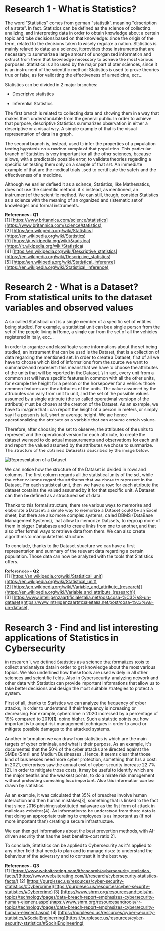 # Research 1 - What is Statistics?

The word "Statistics" comes from german "statistik", meaning "description of a state". In fact, Statistics can be defined as the science of collecting, analizing, and interpreting data in order to obtain knowledge about a certain topic and take decisions based on that knowledge: since the origin of the term, related to the decisions taken to wisely regulate a nation. Statistics is mainly related to data: as a science, it provides those instruments that are necessary to summarize a large amount of unorganized information and extract from them that knowledge necessary to achieve the most various purposes. Statistics is also used by the major part of oter sciences, since it is an instrument of the scientific method: Statistics is used to prove theories true or false, as for validating the effectiveness of a medicine, ecc...

Statistics can  be divided in 2 major branches:

 - Descriptve statistics

 - Inferential Statistics

The first branch is related to collecting data and showing them in a way that makes them understandable from the general public. In order to achieve that purpose, descriptive Statistics summarizes observation in either a descriptive or a visual way. A simple example of that is the visual representation of data in a graph.

The second branch is, instead, used to infer the properties of a population testing hypotesis on a random sample of that population. This particular branch of Statistics is very important for all the other sciences, because allows, with a predictable possible error, to validate theories regarding a specific set testing them only on a sample of that set. An immediate example of that are the medical trials used to certificate the safety and the effectiveness of a medicine.

Although we earlier defined it as a science, Statistics, like Mathematics, does not use the scientific method: it is instead, as mentioned, an instrument of the scientific method. We can still, though, consider Statistics as a science with the meaning of an organized and sistematic set of knowledges and formal instruments.


**References - Q1** \
[1] [https://www.britannica.com/science/statistics](https://www.britannica.com/science/statistics) \
[2] [https://en.wikipedia.org/wiki/Statistics](https://en.wikipedia.org/wiki/Statistics) \
[3] [https://it.wikipedia.org/wiki/Statistica](https://it.wikipedia.org/wiki/Statistica) \
[4] [https://en.wikipedia.org/wiki/Descriptive_statistics](https://en.wikipedia.org/wiki/Descriptive_statistics) \
[5] [https://en.wikipedia.org/wiki/Statistical_inference](https://en.wikipedia.org/wiki/Statistical_inference)

# Research 2 - What is a Dataset? From statistical units to the dataset variables and observed values

A so called Statistical unit is a single member of a specific set of entities being studied. For example, a statistical unit can be a single person from the set of the people living in Rome, a single car from the set of all the vehicles registered in italy, ecc...

In order to organize and classificate some informations about the set being studied, an instrument that can be used is the Dataset, that is a collection of data regarding the mentioned set. In order to create a Dataset, first of all we have to choose which kind of informations from the source we want to summarize and represent: this means that we have to choose the attributes of the units that will be reported in the Dataset. \ In fact, every unit from a common set will have specific features in common with all the other units, for example the height for a person or the horsepower for a vehicle: those common features are the attributes of the units. The value assumed by the attrubutes can vary from unit to unit, and the set of the possible values assumed by a single attribute (the so called operational versiopn of the attribute) must be chosen at the creation of the Dataset. As an example, we have to imagine that i can report the height of a person in meters, or simply say if a person is tall, short or average height. We are hence operationalizing the attribute as a variable that can assume certain values.

Therefore, after choosing the set to observe, the attributes of the units to represent and the operational version for each attribute, to create the dataset we need to do actual measurements and observations for each unit and report the valued assumed by the attributes we chose to summarize. The structure of the obtained Dataset is described by the image below:

![Representation of a Dataset](/StatisticsHomework/docs/assets/images/dataset.jpg)

We can notice how the structure of the Dataset is divided in rows and columns. The first column regards all the statistical units of the set, while the other columns regard the attributes that we chose to represent in the Dataset. For each statistical unit, then, we have a row: for each attribute the dataset contains the valued assumed by it for that specific unit. A Dataset can then be defined as a structured set of data.

Thanks to this formal structure, there are various ways to memorize and elaborate a Dataset: a simple way to memorize a Dataset could be an Excel sheet, but there are also more complex systems, called DBMS (DataBase Management Systems), that allow to memorize Datasets, to regroup more of them in bigger Databases and to create links from one to another, and that also offer formal ways to retrieve data from them. We can also create algorithms to manipulate this structure.

To conclude, thanks to the Dataset structure we can have a first representation and summary of the relevant data regarding a certain population. Those data can now be analyzed with the tools that Statistics offers.

**References - Q2** \
[1] [https://en.wikipedia.org/wiki/Statistical_unit](https://en.wikipedia.org/wiki/Statistical_unit) \
[2] [https://en.wikipedia.org/wiki/Variable_and_attribute_(research)](https://en.wikipedia.org/wiki/Variable_and_attribute_(research)) \
[3] [https://www.intelligenzaartificialeitalia.net/post/cosa-%C3%A8-un-dataset](https://www.intelligenzaartificialeitalia.net/post/cosa-%C3%A8-un-dataset)

# Research 3 - Find and list interesting applications of Statistics in Cybersecurity

In research 1, we defined Statistics as a science that formalizes tools to collect and analyze data in order to get knowledge about the most various topics. We also underlined how these tools are used widely in all other sciences and scientific fields. Also in Cybersecurity, analyzing network and other data with Statistics can provide important informations that allow us to take better decisions and design the most suitable strategies to protect a system.

First of all, thanks to Statistics we can analyze the frequency of cyber attacks, in order to understand if their frequency is increasing or decreasing. For example, cybercrime in 2020 increased by a percentage of 19% compared to 2019[1], going higher. Such a statistic points out how important is to adopt risk management techniques in order to avoid or mitigate possible damages to the attacked systems.

Another information we can draw from statistics is which are the main targets of cyber criminals, and what is their purpose. As an example, it's documented that the 50% of the cyber attacks are directed against the SMBs (Small and Medium Businesses). Hence, it seems clear that those kind of businesses need more cyber protection, something that has a cost: in 2021, enterprises saw the annual cost of cyber security increase 22.7%[2]. In order to mitigate those costs, it may be useful to identify which are the major treaths and the weakest points, to do a mirate risk management without protecting something less important. Also this information can be drawn by statistics.

As an example, it was calculated that 85% of breaches involve human interaction and then human mistakes[3], something that is linked to the fact that since 2016 phishing substituted malaware as the fist form of attack in malicious websites[4]. An information to be understood from those data is that doing an appropriate training to employees is as important as (if not more important than) creating a secure infrastructure.

We can then get informations about the best prevention methods, with AI-driven security that has the best benefits-cost ratio[2].

To conclude, Statistics can be applied to Cybersecurity as it's applied to any other field that needs to plan and to manage risks: to understand the behaviour of the adversary and to contrast it in the best way.


**References - Q3** \
[1] [https://www.websiterating.com/it/research/cybersecurity-statistics-facts/](https://www.websiterating.com/it/research/cybersecurity-statistics-facts/)
[2] [https://purplesec.us/resources/cyber-security-statistics/#Cybercrime](https://purplesec.us/resources/cyber-security-statistics/#Cybercrime)
[3] [https://www.shrm.org/resourcesandtools/hr-topics/technology/pages/data-breach-report-emphasizes-cybersecurity-human-element.aspx](https://www.shrm.org/resourcesandtools/hr-topics/technology/pages/data-breach-report-emphasizes-cybersecurity-human-element.aspx)
[4] [https://purplesec.us/resources/cyber-security-statistics/#SocialEngineering](https://purplesec.us/resources/cyber-security-statistics/#SocialEngineering)